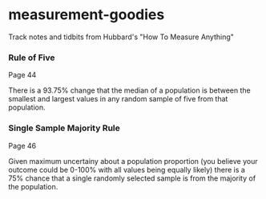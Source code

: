 # measurement-goodies

Track notes and tidbits from Hubbard's "How To Measure Anything"

### Rule of Five

Page 44

There is a 93.75% change that the median of a population is between the smallest and largest values in any random sample of five from that population.

### Single Sample Majority Rule

Page 46

Given maximum uncertainy about a population proportion (you believe your outcome could be 0-100% with all values being equally likely) there is a 75% chance that a single randomly selected sample is from the majority of the population.
